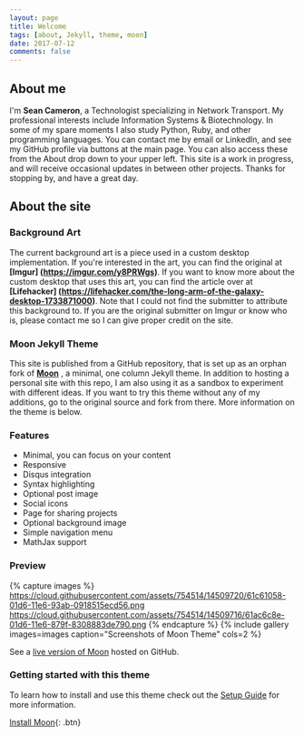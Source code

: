 ```yaml
---
layout: page
title: Welcome
tags: [about, Jekyll, theme, moon]
date: 2017-07-12
comments: false
---
```


## About me

I'm <b>Sean Cameron</b>, a Technologist specializing in Network Transport.
My professional interests include Information Systems & Biotechnology. In some of my spare moments I also study Python, Ruby, and other programming languages.
You can contact me by email or LinkedIn, and see my GitHub profile via buttons at the main page. You can also access these from the About drop down to your upper left.
This site is a work in progress, and will receive occasional updates in between other projects. Thanks for stopping by, and have a great day.

## About the site

### Background Art

The current background art is a piece used in a custom desktop implementation. If you're interested in the art, you can find the original at **[Imgur] (https://imgur.com/y8PRWgs)**.
If you want to know more about the custom desktop that uses this art, you can find the article over at **[Lifehacker] (https://lifehacker.com/the-long-arm-of-the-galaxy-desktop-1733871000)**.
Note that I could not find the submitter to attribute this background to. If you are the original submitter on Imgur or know who is, please contact me so I can give proper credit on the site.

### Moon Jekyll Theme

This site is published from a GitHub repository, that is set up as an orphan fork of **[Moon](https://taylantatli.github.io/Moon)** , a minimal, one column Jekyll theme.
In addition to hosting a personal site with this repo, I am also using it as a sandbox to experiment with different ideas.
If you want to try this theme without any of my additions, go to the original source and fork from there. More information on the theme is below.

### Features
* Minimal, you can focus on your content
* Responsive
* Disqus integration
* Syntax highlighting
* Optional post image
* Social icons
* Page for sharing projects
* Optional background image
* Simple navigation menu
* MathJax support

### Preview

{% capture images %}
    https://cloud.githubusercontent.com/assets/754514/14509720/61c61058-01d6-11e6-93ab-0918515ecd56.png
    https://cloud.githubusercontent.com/assets/754514/14509716/61ac6c8e-01d6-11e6-879f-8308883de790.png
{% endcapture %}
{% include gallery images=images caption="Screenshots of Moon Theme" cols=2 %}

See a [live version of Moon](http://taylantatli.github.io/Moon) hosted on GitHub.

### Getting started with this theme

To learn how to install and use this theme check out the [Setup Guide](https://taylantatli.github.io/Moon/moon-theme/) for more information.
      
[Install Moon](https://github.com/TaylanTatli/Moon){: .btn}
